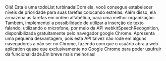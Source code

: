 Olá! Esta é uma todoList turbinada!Com ela, você consegue estabelecer níveis de prioridade para suas tarefas colocando estrelas. Além disso, ela armazena as tarefas em ordem alfabética, para uma melhor organização. Também, implementei a possibilidade de utilizar a inserção de texto falando, utilizando o microfone, por meio da API webkitSpeechRecognition, disponibilizada gratuitamente pelo navegador google Chrome. Apresenta uma pequena desvantagem, pois esta API talvez não rode em alguns navegadores a não ser no Chrome, fazendo com que o usuário abra a web aplication quase que exclusivamente no Google Chrome para poder usufruir da funcionalidade.Em breve mais melhorias!
